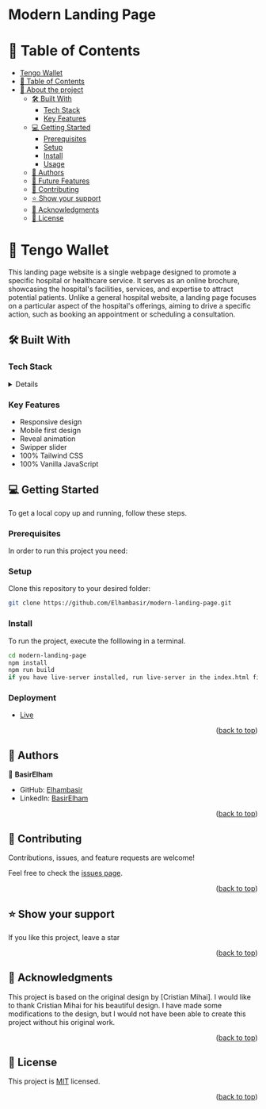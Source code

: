 # Modern Landing Page
<!-- TABLE OF CONTENTS -->

# 📗 Table of Contents

- [Tengo Wallet](#Tengo-Wallet)
- [📗 Table of Contents](#-table-of-contents)
- [📖 About the project ](#about-project)
  - [🛠 Built With ](#-built-with-)
    - [Tech Stack ](#tech-stack-)
    - [Key Features ](#key-features-)
  - [💻 Getting Started ](#-getting-started-)
    - [Prerequisites](#prerequisites)
    - [Setup](#setup)
    - [Install](#install)
    - [Usage](#usage)
  - [👥 Authors ](#-authors-)
  - [🔭 Future Features ](#-future-features-)
  - [🤝 Contributing ](#-contributing-)
  - [⭐️ Show your support ](#️-show-your-support-)
  - [🙏 Acknowledgments ](#-acknowledgments-)
  - [📝 License ](#-license-)

<!-- PROJECT DESCRIPTION -->

# 📖 Tengo Wallet <a name="about-project"></a>

This landing page website is a single webpage designed to promote a specific hospital or healthcare service. It serves as an online brochure, showcasing the hospital's facilities, services, and expertise to attract potential patients. Unlike a general hospital website, a landing page focuses on a particular aspect of the hospital's offerings, aiming to drive a specific action, such as booking an appointment or scheduling a consultation.

## 🛠 Built With <a name="built-with"></a>

### Tech Stack <a name="tech-stack"></a>

<details>
  <ul>
    <li>HTML</li>
    <li>CSS</li>
    <li>JavaScript</li>
    <li>Tailwind CSS</li>
    <li>Reveal Animation</li>
    <li>Swipper</li>
  </ul>
</details>

<!-- Features -->

### Key Features <a name="key-features"></a>

- Responsive design
- Mobile first design
- Reveal animation
- Swipper slider
- 100% Tailwind CSS
- 100% Vanilla JavaScript

<!-- GETTING STARTED -->

## 💻 Getting Started <a name="getting-started"></a>

To get a local copy up and running, follow these steps.

### Prerequisites

In order to run this project you need:

### Setup

Clone this repository to your desired folder:

```sh
git clone https://github.com/Elhambasir/modern-landing-page.git

```

### Install

To run the project, execute the folllowing in a terminal.

```sh
cd modern-landing-page
npm install
npm run build
if you have live-server installed, run live-server in the index.html file directory. otherwise, open the index.html file in your browser.
```

### Deployment <a name="deployment"></a>

- [Live](https://elhambasir.github.io/modern-landing-page/)

<p align="right">(<a href="#readme-top">back to top</a>)</p>

<!-- AUTHORS -->

## 👥 Authors <a name="authors"></a>


👤 **BasirElham**

- GitHub: [Elhambasir](https://github.com/Elhambasir)
- LinkedIn: [BasirElham](https://www.linkedin.com/in/basirelhamahmadi)

<p align="right">(<a href="#readme-top">back to top</a>)</p>

<!-- CONTRIBUTING -->

## 🤝 Contributing <a name="contributing"></a>

Contributions, issues, and feature requests are welcome!

Feel free to check the [issues page](https://github.com/Elhambasir/modern-landing-page/issues).

<p align="right">(<a href="#readme-top">back to top</a>)</p>

<!-- SUPPORT -->

## ⭐️ Show your support <a name="support"></a>

If you like this project, leave a star

<p align="right">(<a href="#readme-top">back to top</a>)</p>

<!-- ACKNOWLEDGEMENTS -->

## 🙏 Acknowledgments <a name="acknowledgements"></a>

This project is based on the original design by [Cristian Mihai]. I would like to thank Cristian Mihai for his beautiful design. I have made some modifications to the design, but I would not have been able to create this project without his original work.


<p align="right">(<a href="#readme-top">back to top</a>)</p>

<!-- FAQ (optional) -->

<!-- LICENSE -->

## 📝 License <a name="license"></a>

This project is [MIT](./LICENSE) licensed.

<p align="right">(<a href="#readme-top">back to top</a>)</p>
